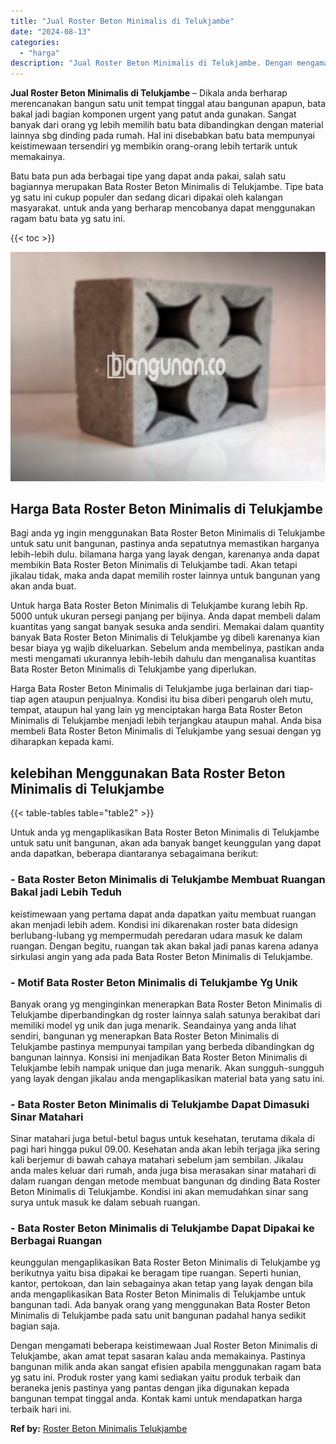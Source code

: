 ```yaml
---
title: "Jual Roster Beton Minimalis di Telukjambe"
date: "2024-08-13"
categories: 
  - "harga"
description: "Jual Roster Beton Minimalis di Telukjambe. Dengan mengamati beberapa keistimewaan Jual Roster Beton Minimalis di Telukjambe, akan amat tepat sasaran kalau an..."
---
```


**Jual Roster Beton Minimalis di Telukjambe** – Dikala anda berharap merencanakan bangun satu unit tempat tinggal atau bangunan apapun, bata bakal jadi bagian komponen urgent yang patut anda gunakan. Sangat banyak dari orang yg lebih memilih batu bata dibandingkan dengan material lainnya sbg dinding pada rumah. Hal ini disebabkan batu bata mempunyai keistimewaan tersendiri yg membikin orang-orang lebih tertarik untuk memakainya.

Batu bata pun ada berbagai tipe yang dapat anda pakai, salah satu bagiannya merupakan Bata Roster Beton Minimalis di Telukjambe. Tipe bata yg satu ini cukup populer dan sedang dicari dipakai oleh kalangan masyarakat. untuk anda yang berharap mencobanya dapat menggunakan ragam batu bata yg satu ini.

{{< toc >}}

![Jual Roster Beton Minimalis di Telukjambe](/images/bata-roster-minimalis-23.png)

## Harga Bata Roster Beton Minimalis di Telukjambe

Bagi anda yg ingin menggunakan Bata Roster Beton Minimalis di Telukjambe untuk satu unit bangunan, pastinya anda sepatutnya memastikan harganya lebih-lebih dulu. bilamana harga yang layak dengan, karenanya anda dapat membikin Bata Roster Beton Minimalis di Telukjambe tadi. Akan tetapi jikalau tidak, maka anda dapat memilih roster lainnya untuk bangunan yang akan anda buat.

Untuk harga Bata Roster Beton Minimalis di Telukjambe kurang lebih Rp. 5000 untuk ukuran persegi panjang per bijinya. Anda dapat membeli dalam kuantitas yang sangat banyak sesuka anda sendiri. Memakai dalam quantity banyak Bata Roster Beton Minimalis di Telukjambe yg dibeli karenanya kian besar biaya yg wajib dikeluarkan. Sebelum anda membelinya, pastikan anda mesti mengamati ukurannya lebih-lebih dahulu dan menganalisa kuantitas Bata Roster Beton Minimalis di Telukjambe yang diperlukan.

Harga Bata Roster Beton Minimalis di Telukjambe juga berlainan dari tiap-tiap agen ataupun penjualnya. Kondisi itu bisa diberi pengaruh oleh mutu, tempat, ataupun hal yang lain yg menciptakan harga Bata Roster Beton Minimalis di Telukjambe menjadi lebih terjangkau ataupun mahal. Anda bisa membeli Bata Roster Beton Minimalis di Telukjambe yang sesuai dengan yg diharapkan kepada kami.

## kelebihan Menggunakan Bata Roster Beton Minimalis di Telukjambe

{{< table-tables table="table2" >}}

Untuk anda yg mengaplikasikan Bata Roster Beton Minimalis di Telukjambe untuk satu unit bangunan, akan ada banyak banget keunggulan yang dapat anda dapatkan, beberapa diantaranya sebagaimana berikut:

### \- Bata Roster Beton Minimalis di Telukjambe Membuat Ruangan Bakal jadi Lebih Teduh

keistimewaan yang pertama dapat anda dapatkan yaitu membuat ruangan akan menjadi lebih adem. Kondisi ini dikarenakan roster bata didesign berlubang-lubang yg mempermudah peredaran udara masuk ke dalam ruangan. Dengan begitu, ruangan tak akan bakal jadi panas karena adanya sirkulasi angin yang ada pada Bata Roster Beton Minimalis di Telukjambe.

### \- Motif Bata Roster Beton Minimalis di Telukjambe Yg Unik

Banyak orang yg menginginkan menerapkan Bata Roster Beton Minimalis di Telukjambe diperbandingkan dg roster lainnya salah satunya berakibat dari memiliki model yg unik dan juga menarik. Seandainya yang anda lihat sendiri, bangunan yg menerapkan Bata Roster Beton Minimalis di Telukjambe pastinya mempunyai tampilan yang berbeda dibandingkan dg bangunan lainnya. Konsisi ini menjadikan Bata Roster Beton Minimalis di Telukjambe lebih nampak unique dan juga menarik. Akan sungguh-sungguh yang layak dengan jikalau anda mengaplikasikan material bata yang satu ini.

### \- Bata Roster Beton Minimalis di Telukjambe Dapat Dimasuki Sinar Matahari

Sinar matahari juga betul-betul bagus untuk kesehatan, terutama dikala di pagi hari hingga pukul 09.00. Kesehatan anda akan lebih terjaga jika sering kali berjemur di bawah cahaya matahari sebelum jam sembilan. Jikalau anda males keluar dari rumah, anda juga bisa merasakan sinar matahari di dalam ruangan dengan metode membuat bangunan dg dinding Bata Roster Beton Minimalis di Telukjambe. Kondisi ini akan memudahkan sinar sang surya untuk masuk ke dalam sebuah ruangan.

### \- Bata Roster Beton Minimalis di Telukjambe Dapat Dipakai ke Berbagai Ruangan

keunggulan mengaplikasikan Bata Roster Beton Minimalis di Telukjambe yg berikutnya yaitu bisa dipakai ke beragam tipe ruangan. Seperti hunian, kantor, pertokoan, dan lain sebagainya akan tetap yang layak dengan bila anda mengaplikasikan Bata Roster Beton Minimalis di Telukjambe untuk bangunan tadi. Ada banyak orang yang menggunakan Bata Roster Beton Minimalis di Telukjambe pada satu unit bangunan padahal hanya sedikit bagian saja.

Dengan mengamati beberapa keistimewaan Jual Roster Beton Minimalis di Telukjambe, akan amat tepat sasaran kalau anda memakainya. Pastinya bangunan milik anda akan sangat efisien apabila menggunakan ragam bata yg satu ini. Produk roster yang kami sediakan yaitu produk terbaik dan beraneka jenis pastinya yang pantas dengan jika digunakan kepada bangunan tempat tinggal anda. Kontak kami untuk mendapatkan harga terbaik hari ini.

**Ref by:** [Roster Beton Minimalis Telukjambe](https://id.wikipedia.org/wiki/Roster)
